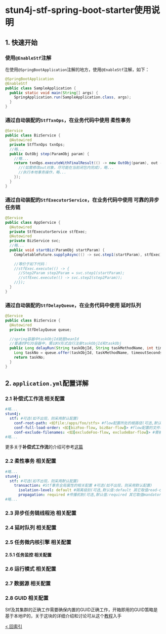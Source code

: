 # stun4j-stf-spring-boot-starter使用说明

## 1. 快速开始
### 使用`@EnableStf`注解
在使用`@SpringBootApplication`注解的地方，使用`@EnableStf`注解，如下：
```java
@SpringBootApplication
@EnableStf
public class SampleApplication {
  public static void main(String[] args) {
    SpringApplication.run(SampleApplication.class, args);
  }
}
```
### 通过**自动装配**的`StfTxnOps`，在业务代码中使用 **柔性事务**
```java
@Service
public class BizService {
  @Autowired
  private StfTxnOps txnOps;
  //略...
  public OutObj step(ParamObj param) {
    //略...
    return txnOps.executeWithFinalResult(() -> new OutObj(param), out -> st -> {
      //(如需修改out对象，尽可能在当前闭包内完成)，略...
      //执行本地事务操作，略...
    });
  }
}
```
### 通过**自动装配**的`StfExecutorService`，在业务代码中使用 **可靠的异步任务链**
```java
@Service
public class AppService {
  @Autowired
  private StfExecutorService stfExec;
  @Autowired
  private BizService svc;
  //略...
  public void startBiz(ParamObj startParam) {
    CompletableFuture.supplyAsync(() -> svc.step1(startParam), stfExec).thenApplyAsync(svc::step2, stfExec);
    
    //等价于如下代码：
    //stfExec.execute(() -> {
      //Step2Param step2Param = svc.step1(startParam);
      //stfExec.execute(() -> svc.step2(step2Param));
    //});    
  }
}
```
### 通过**自动装配**的`StfDelayQueue`，在业务代码中使用 **延时队列**
```java
@Service
public class BizService {
  @Autowired
  private StfDelayQueue queue;
  
  //spring容器中taskObjId就是beanId
  //普通的POJO容器中，需以KV形式自行注册taskObjId和taskObj
  public Long delayRun(String taskObjId, String taskMethodName, int timeoutSeconds, int delaySeconds, Object... taskParams) {
    Long taskNo = queue.offer(taskObjId, taskMethodName, timeoutSeconds, delaySeconds, taskParams);
    return taskNo;
  }
}
```
## 2. `application.yml`配置详解
### 2.1 **补偿式工作流** 相关配置
```yml
#略...
stun4j:
  stf: #可选(如不出现，则采用默认配置)
    conf-root-path: <如file:/apps/foo/stfs> #flow配置所处的根路径(可选,默认值: classpath:stfs)
    conf-full-load-order: <如[bizFoo-flow, bizBar-flow]> #flow配置的文件名和 左右或前后 顺序(可选,但一般都需要明确指定,除非你不关心配置间的父子关系,比如,对于具有相同oid的config-block,右侧/后面 文件会覆盖 左侧/前面 文件的定义)
    conf-exclude-filenames: <如[excludeFoo-flow, excludeBar-flow]> #需被排除、不会被加载的flow配置文件名(可选,如不指定,表示均需加载)
#略...
```
更多关于**补偿式工作流**的介绍可参考[这篇](https://github.com/stun4j/stun4j-stf/tree/main/stun4j-stf-core#%E8%A1%A5%E5%81%BF%E5%BC%8F%E5%B7%A5%E4%BD%9C%E6%B5%81%E4%BD%BF%E7%94%A8%E8%AF%B4%E6%98%8E)
### 2.2 **柔性事务** 相关配置
```yml
#略...
stun4j:
  stf: #可选(如不出现，则采用默认配置)
    transaction: #Stf事务全局属性的相关配置 #可选(如不出现，则采用默认配置)
      isolation-level: default #隔离级别(可选,默认值:default 其它取值read-committed,repeatable-read)
      propagation: required #传播机制(可选,默认值:required 其它取值mandatory,nested,never,not-supported,requires-new,supports)
#略...
```
### 2.3 **异步任务链线程池** 相关配置
### 2.4 **延时队列** 相关配置
### 2.5 **任务微内核引擎** 相关配置
#### 2.5.1 **任务监控** 相关配置
### 2.6 **运行模式** 相关配置
### 2.7 **数据源** 相关配置
### 2.8 **GUID** 相关配置
Stf及其集群的正确工作需要确保内置的GUID正确工作，开箱即用的GUID策略是基于本地IP的，关于这块的详细介绍和讨论可从这个[教程](https://github.com/stun4j/stun4j-guid/blob/master/stun4j-guid-spring-boot-starter/README.md#2-applicationyml%E9%85%8D%E7%BD%AE%E8%AF%A6%E8%A7%A3)入手

[< 回索引](../README.md)
